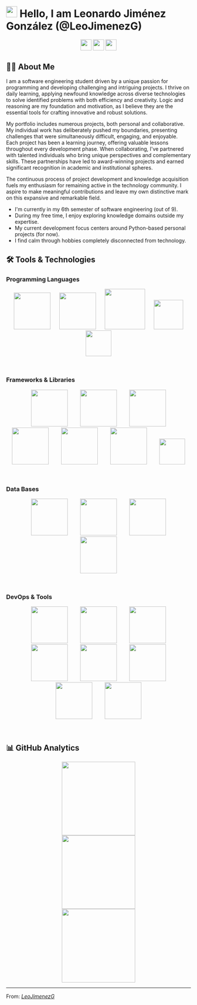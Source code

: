 # <img src="https://media.giphy.com/media/hvRJCLFzcasrR4ia7z/giphy.gif" width="30px"/> Hello, I am Leonardo Jiménez González (@LeoJimenezG) 

<div align="center">
  <img height="30em" src="https://visitor-badge.laobi.icu/badge?page_id=LeoJimenezG.LeoJimenezG">
  <img height="30em" src="https://img.shields.io/github/followers/LeoJimenezG?style=flat&color="green">
  <img height="30em" src="https://img.shields.io/github/stars/LeoJimenezG?style=flat&color=yellow">
</div>


## 👨‍💻 About Me

I am a software engineering student driven by a unique passion for programming and developing challenging and intriguing projects. I thrive on daily learning, applying newfound knowledge across diverse technologies to solve identified problems with both efficiency and creativity. Logic and reasoning are my foundation and motivation, as I believe they are the essential tools for crafting innovative and robust solutions.

My portfolio includes numerous projects, both personal and collaborative. My individual work has deliberately pushed my boundaries, presenting challenges that were simultaneously difficult, engaging, and enjoyable. Each project has been a learning journey, offering valuable lessons throughout every development phase. When collaborating, I've partnered with talented individuals who bring unique perspectives and complementary skills. These partnerships have led to award-winning projects and earned significant recognition in academic and institutional spheres.

The continuous process of project development and knowledge acquisition fuels my enthusiasm for remaining active in the technology community. I aspire to make meaningful contributions and leave my own distinctive mark on this expansive and remarkable field.


- I'm currently in my 6th semester of software engineering (out of 9).
- During my free time, I enjoy exploring knowledge domains outside my expertise.
- My current development focus centers around Python-based personal projects (for now).
- I find calm through hobbies completely disconnected from technology.

## 🛠️ Tools & Technologies
<!--  <img height="100em" src="" hspace="15"> -->

### Programming Languages
<p align="center">
  <img height="100em" src="https://www.vectorlogo.zone/logos/python/python-horizontal.svg" hspace="10">
  <img height="100em" src="https://www.vectorlogo.zone/logos/java/java-ar21.svg" hspace="10">
  <img height="110em" src="https://www.vectorlogo.zone/logos/javascript/javascript-ar21.svg" hspace="10">
  <!--<img height="100em" src="https://www.vectorlogo.zone/logos/golang/golang-ar21.svg" hspace="10">-->
  <!--<img height="90em" src="https://www.vectorlogo.zone/logos/lua/lua-official.svg" hspace="50">-->
  <!--<img height="90em" src="https://upload.wikimedia.org/wikipedia/commons/1/18/C_Programming_Language.svg" hspace="50">-->
  <img height="80em" src="https://upload.wikimedia.org/wikipedia/commons/1/18/ISO_C%2B%2B_Logo.svg" hspace="10">
  <img height="70em" src="https://www.vectorlogo.zone/logos/r-project/r-project-official.svg" hspace="10">
</p>

<br />

### Frameworks & Libraries
<p align="center">
  <img height="100em" src="https://www.vectorlogo.zone/logos/palletsprojects_flask/palletsprojects_flask-ar21~v2.svg" hspace="15">
  <img height="100em" src="https://www.vectorlogo.zone/logos/numpy/numpy-ar21.svg" hspace="15">
  <img height="100em" src="https://www.vectorlogo.zone/logos/springio/springio-ar21.svg" hspace="15">
  <img height="100em" src="https://upload.wikimedia.org/wikipedia/commons/e/ed/Pandas_logo.svg" hspace="15">
  <img height="100em" src="https://www.vectorlogo.zone/logos/laravel/laravel-ar21.svg" hspace="15">
  <img height="100em" src="https://miro.medium.com/v2/resize:fit:1358/1*wEAtpMCNxjcW_9VZyGafdg.png" hspace="15">
  <img height="70em" src="https://www.svgrepo.com/show/354321/selenium.svg" hspace="15">
</p>

<br />

### Data Bases
<p align="center">
  <img height="100em" src="https://www.vectorlogo.zone/logos/mysql/mysql-official.svg" hspace="15">
  <img height="100em" src="https://www.vectorlogo.zone/logos/postgresql/postgresql-ar21.svg" hspace="15">
  <img height="100em" src="https://www.vectorlogo.zone/logos/sqlite/sqlite-ar21.svg" hspace="15">
  <img height="100em" src="https://www.vectorlogo.zone/logos/mongodb/mongodb-ar21.svg" hspace="15">
</p>

<br />

### DevOps & Tools
<p align="center">
  <img height="100em" src="https://www.vectorlogo.zone/logos/git-scm/git-scm-ar21.svg" hspace="15">
  <img height="100em" src="https://www.vectorlogo.zone/logos/github/github-ar21.svg" hspace="15">
  <img height="100em" src="https://www.vectorlogo.zone/logos/gitlab/gitlab-ar21.svg" hspace="15">
  <img height="100em" src="https://www.vectorlogo.zone/logos/amazon_aws/amazon_aws-ar21.svg" hspace="15">
  <img height="100em" src="https://www.vectorlogo.zone/logos/microsoft_azure/microsoft_azure-ar21.svg" hspace="15">
  <img height="100em" src="https://www.vectorlogo.zone/logos/visualstudio_code/visualstudio_code-ar21.svg" hspace="15">
  <img height="100em" src="https://www.vectorlogo.zone/logos/jetbrains/jetbrains-ar21.svg" hspace="15">
  <img height="100em" src="https://www.vectorlogo.zone/logos/vim/vim-ar21.svg" hspace="15">
</p>

<br />

## 📊 GitHub Analytics

<p align="center">
  <a href="https://github.com/LeoJimenezG">
    <img height="200em" src="https://github-readme-streak-stats.herokuapp.com/?user=LeoJimenezG&theme=chartreuse-dark&hide_border=false"><br/>
    <img height="200em" src="https://github-readme-stats.vercel.app/api?username=LeoJimenezG&theme=chartreuse-dark&show_icons=true&hide_border=false&count_private=true"/><br/>
    <img height="200em" src="https://github-readme-stats.vercel.app/api/top-langs/?username=LeoJimenezG&theme=chartreuse-dark&show_icons=true&hide_border=false&layout=compact"/><br/>
  </a>
</p>

---

From: *[LeoJimenezG](https://github.com/LeoJimenezG)*
